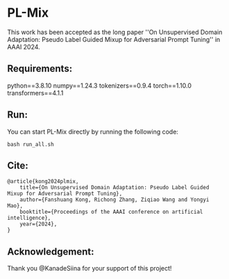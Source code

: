 # PL-Mix

This work has been accepted as the long paper ''On Unsupervised Domain Adaptation: Pseudo Label Guided Mixup for Adversarial Prompt Tuning'' in AAAI 2024.

## Requirements:

python==3.8.10
numpy==1.24.3
tokenizers==0.9.4
torch==1.10.0
transformers==4.1.1

## Run:

You can start PL-Mix directly by running the following code:

```
bash run_all.sh
```

## Cite:

```
@article{kong2024plmix,
	title={On Unsupervised Domain Adaptation: Pseudo Label Guided Mixup for Adversarial Prompt Tuning},
	author={Fanshuang Kong, Richong Zhang, Ziqiao Wang and Yongyi Mao},
	booktitle={Proceedings of the AAAI conference on artificial intelligence},
	year={2024},
}
```

## Acknowledgement:

Thank you @KanadeSiina for your support of this project!
